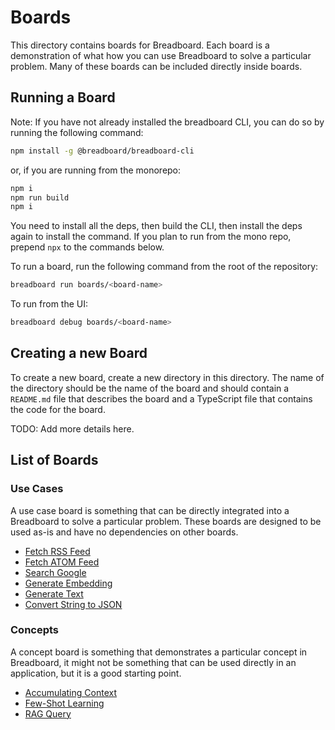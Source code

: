 # Boards

This directory contains boards for Breadboard. Each board is a demonstration of what how you can use Breadboard to solve a particular problem. Many of these boards can be included directly inside boards.

## Running a Board

Note: If you have not already installed the breadboard CLI, you can do so by running the following command:

```bash
npm install -g @breadboard/breadboard-cli
```

or, if you are running from the monorepo:

```bash
npm i
npm run build
npm i
```

You need to install all the deps, then build the CLI, then install the deps again to install the command. If you plan to run from the mono repo, prepend `npx` to the commands below.

To run a board, run the following command from the root of the repository:

```bash
breadboard run boards/<board-name>
```

To run from the UI:

```bash
breadboard debug boards/<board-name>
```

## Creating a new Board

To create a new board, create a new directory in this directory. The name of the directory should be the name of the board and should contain a `README.md` file that describes the board and a TypeScript file that contains the code for the board.

TODO: Add more details here.

## List of Boards

### Use Cases

A use case board is something that can be directly integrated into a Breadboard to solve a particular problem. These boards are designed to be used as-is and have no dependencies on other boards.

- [Fetch RSS Feed](./use-case/fetch-rss/README.md)
- [Fetch ATOM Feed](./use-case/fetch-atom/README.md)
- [Search Google](./use-case/search-google/README.md)
- [Generate Embedding](./use-case/generate-embedding/README.md)
- [Generate Text](./use-case/generate-text/README.md)
- [Convert String to JSON](./use-case/convert-string-to-json/README.md)

### Concepts

A concept board is something that demonstrates a particular concept in Breadboard, it might not be something that can be used directly in an application, but it is a good starting point.

- [Accumulating Context](./concept/accumulating-context/README.md)
- [Few-Shot Learning](./concept/few-shot/README.md)
- [RAG Query](./concept/rag-query/README.md)
